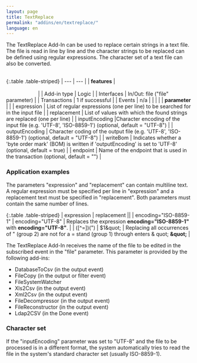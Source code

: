 ```yaml
---
layout: page
title: TextReplace
permalink: "addins/en/textreplace/"
language: en
---
```


The TextReplace Add-In can be used to replace certain strings in a text file. The file is read in line by line and the character strings to be replaced can be defined using regular expressions. The character set of a text file can also be converted.<br /><br />

{:.table .table-striped}
| --- | --- |
| __features__ | &nbsp;&nbsp;&nbsp;&nbsp;&nbsp;&nbsp;&nbsp;&nbsp;&nbsp;&nbsp;&nbsp;&nbsp;&nbsp;&nbsp;&nbsp;&nbsp;&nbsp;&nbsp;&nbsp;&nbsp;&nbsp;&nbsp;&nbsp;&nbsp;&nbsp;&nbsp;&nbsp;&nbsp;&nbsp;&nbsp;&nbsp;&nbsp;&nbsp;&nbsp;&nbsp;&nbsp;&nbsp;&nbsp;&nbsp;&nbsp;&nbsp;&nbsp;&nbsp;&nbsp;&nbsp;&nbsp;&nbsp;&nbsp;&nbsp;&nbsp;&nbsp;&nbsp;&nbsp;&nbsp;&nbsp;&nbsp;&nbsp;&nbsp;&nbsp;&nbsp;&nbsp;&nbsp;&nbsp;&nbsp;&nbsp;&nbsp;&nbsp;&nbsp;&nbsp;&nbsp;&nbsp;&nbsp;&nbsp;&nbsp;&nbsp;&nbsp;&nbsp;&nbsp;&nbsp;&nbsp;&nbsp;&nbsp;&nbsp;&nbsp;&nbsp;&nbsp;&nbsp;&nbsp;&nbsp;&nbsp;&nbsp;&nbsp;&nbsp;&nbsp;&nbsp;&nbsp;&nbsp;&nbsp;&nbsp;&nbsp;&nbsp;&nbsp;&nbsp;&nbsp;&nbsp;&nbsp;&nbsp;&nbsp;&nbsp;&nbsp;&nbsp;&nbsp;&nbsp;&nbsp;&nbsp;&nbsp;&nbsp;&nbsp;&nbsp;&nbsp;&nbsp;&nbsp;&nbsp;&nbsp;&nbsp;&nbsp;&nbsp;&nbsp;&nbsp;&nbsp;&nbsp;&nbsp;&nbsp;&nbsp;&nbsp;&nbsp;&nbsp;&nbsp;&nbsp;&nbsp;&nbsp;&nbsp;&nbsp;&nbsp;&nbsp;&nbsp;&nbsp;&nbsp;&nbsp; |
| Add-in type | Logic |
| Interfaces | In/Out: file ("file" parameter) |
| Transactions | 1 if successful |
| Events | n/a |
| | |
| __parameter__ | |
| expression | 	List of regular expressions (one per line) to be searched for in the input file |
| replacement | List of values ​​with which the found strings are replaced (one per line) |
| inputEncoding |Character encoding of the input file (e.g. 'UTF-8', 'ISO-8859-1') (optional, default = "UTF-8") |
| outputEncoding | 	Character coding of the output file (e.g. 'UTF-8', 'ISO-8859-1') (optional, default = "UTF-8") |
| writeBom | Indicates whether a 'byte order mark' (BOM) is written if 'outputEncoding' is set to 'UTF-8' (optional, default = true) |
| endpoint | 	Name of the endpoint that is used in the transaction (optional, default = "") |

### Application examples 

The parameters "expression" and "replacement" can contain multiline text. A regular expression must be specified per line in "expression" and a replacement text must be specified in "replacement". Both parameters must contain the same number of lines.

{:.table .table-striped}
| expression | replacement ||
| encoding="ISO-8859-1" | encoding="UTF-8" | Replaces the expression __encoding="ISO-8859-1"__ with __encoding="UTF-8"__. |
| ([^=])(") | $1&amp;quot; | Replacing all occurrences of " (group 2) are not for a = stand (group 1) through enters & quot; __&amp;quot;__ |

The TextReplace Add-In receives the name of the file to be edited in the subscribed event in the "file" parameter. This parameter is provided by the following add-ins:

* DatabaseToCsv (in the output event)
* FileCopy (in the output or filter event)
* FileSystemWatcher 
* Xls2Csv (in the output event)
* Xml2Csv (in the output event)
* FileDecompressor (in the output event)
* FileReconstructor (in the output event)
* Ldap2CSV (in the Done event)


### Character set

If the "inputEncoding" parameter was set to "UTF-8" and the file to be processed is in a different format, the system automatically tries to read the file in the system's standard character set (usually ISO-8859-1).
